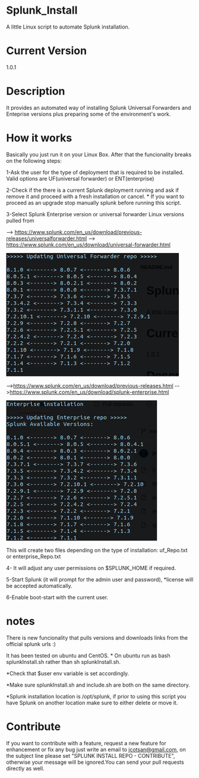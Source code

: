 # Splunk_Install
A little Linux script to automate Splunk installation.

# Current Version

1.0.1

# Description

It provides an automated way of installing Splunk Universal Forwarders and Enteprise versions plus preparing some of the environment's work.


# How it works

Basically you just run it on your Linux Box. After that the funcionality breaks on the following steps:

1-Ask the user for the type of deployment that is required to be installed. Valid options are UF(universal forwarder) or ENT(enterprise)

2-Check if the there is a current Splunk deployment running and ask if remove it and proceed with a fresh installation or cancel. * If you want to proceed as an upgrade stop manually splunk before running this script.

3-Select Splunk Enterprise version or universal forwarder Linux versions pulled from 

--> https://www.splunk.com/en_us/download/previous-releases/universalforwarder.html
--> https://www.splunk.com/en_us/download/universal-forwarder.html


![](images/uf.png)

-->https://www.splunk.com/en_us/download/previous-releases.html
-->https://www.splunk.com/en_us/download/splunk-enterprise.html

![](images/ENT.png)

This will create two files depending on the type of installation: uf_Repo.txt or enterprise_Repo.txt


4- It will adjust any user permissions on $SPLUNK_HOME if required.

5-Start Splunk (it will prompt for the admin user and password), *license will be accepted automatically.

6-Enable boot-start with the current user.

# notes

There is new funcionality that pulls versions and downloads links from the official splunk urls :)

It has been tested on ubuntu and CentOS. * On ubuntu run as bash splunkInstall.sh rather than sh splunkInstall.sh.

*Check that $user env variable is set accordingly.

*Make sure splunkInstall.sh and include.sh are both on the same directory.

*Splunk installation location is /opt/splunk, if prior to using this script you have Splunk on another location make sure to either delete or move it.


# Contribute

If you want to contribute with a feature, request a new feature for enhancement or fix any bug just write an email to jcotsan@gmail.com, on the subject line please set "SPLUNK INSTALL REPO - CONTRIBUTE", otherwise your message will be ignored.You can send your pull requests directly as well.




